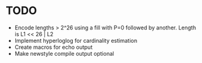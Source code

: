 # TODO

- Encode lengths > 2^26 using a fill with P=0 followed by another. Length is L1 << 26 | L2
- Implement hyperloglog for cardinality estimation
- Create macros for echo output
- Make newstyle compile output optional

